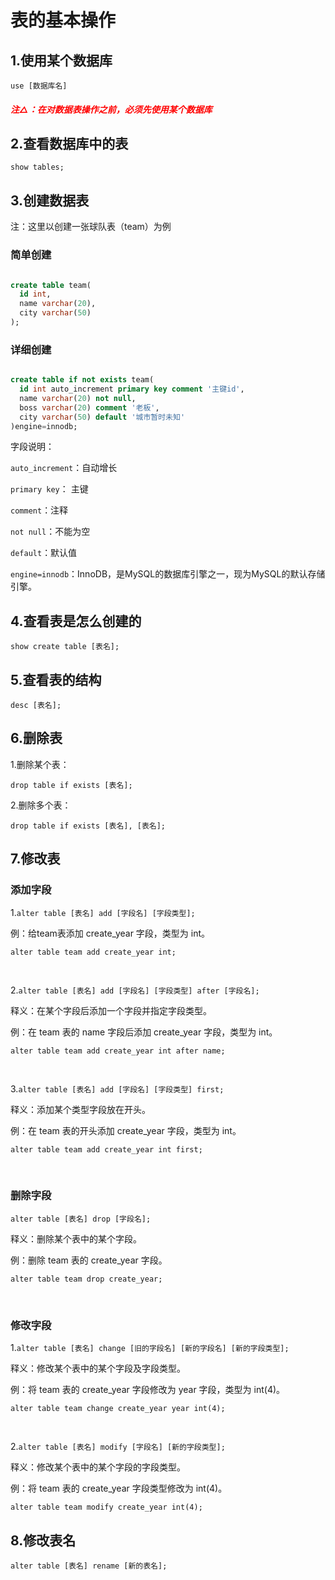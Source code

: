 # 表的基本操作

## 1.使用某个数据库

`use [数据库名]`

##### <font color=#FF0000 >注△：在对数据表操作之前，必须先使用某个数据库</font>

## 2.查看数据库中的表

`show tables;`

## 3.创建数据表

注：这里以创建一张球队表（team）为例

### 简单创建

```sql

create table team(
  id int,
  name varchar(20),
  city varchar(50)
);

```

### 详细创建

```sql

create table if not exists team(
  id int auto_increment primary key comment '主键id',
  name varchar(20) not null,
  boss varchar(20) comment '老板',
  city varchar(50) default '城市暂时未知'
)engine=innodb;

```

字段说明：

`auto_increment`：自动增长

`primary key`： 主键

`comment`：注释

`not null`：不能为空

`default`：默认值

`engine=innodb`：InnoDB，是MySQL的数据库引擎之一，现为MySQL的默认存储引擎。


## 4.查看表是怎么创建的

`show create table [表名];`

## 5.查看表的结构

`desc [表名];`

## 6.删除表

1.删除某个表：

`drop table if exists [表名];`

2.删除多个表：

`drop table if exists [表名], [表名];`

## 7.修改表

### 添加字段

1.`alter table [表名] add [字段名] [字段类型];`

例：给team表添加 create_year 字段，类型为 int。

`alter table team add create_year int;`

<br/>

2.`alter table [表名] add [字段名] [字段类型] after [字段名];`

释义：在某个字段后添加一个字段并指定字段类型。

例：在 team 表的 name 字段后添加 create_year 字段，类型为 int。

`alter table team add create_year int after name;`

<br/>

3.`alter table [表名] add [字段名] [字段类型] first;`

释义：添加某个类型字段放在开头。

例：在 team 表的开头添加 create_year 字段，类型为 int。

`alter table team add create_year int first;`

<br/>

### 删除字段

`alter table [表名] drop [字段名];`

释义：删除某个表中的某个字段。

例：删除 team 表的 create_year 字段。

`alter table team drop create_year;`

<br/>

### 修改字段

1.`alter table [表名] change [旧的字段名] [新的字段名] [新的字段类型];`

释义：修改某个表中的某个字段及字段类型。

例：将 team 表的 create_year 字段修改为 year 字段，类型为 int(4)。

`alter table team change create_year year int(4);`

<br/>

2.`alter table [表名] modify [字段名] [新的字段类型];`

释义：修改某个表中的某个字段的字段类型。

例：将 team 表的 create_year 字段类型修改为 int(4)。

`alter table team modify create_year int(4);`

## 8.修改表名

`alter table [表名] rename [新的表名];`
